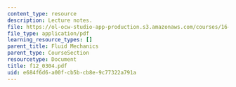 ```yaml
---
content_type: resource
description: Lecture notes.
file: https://ol-ocw-studio-app-production.s3.amazonaws.com/courses/16-01-unified-engineering-i-ii-iii-iv-fall-2005-spring-2006/e684f6d6a00fcb5bcb8e9c77322a791a_f12_0304.pdf
file_type: application/pdf
learning_resource_types: []
parent_title: Fluid Mechanics
parent_type: CourseSection
resourcetype: Document
title: f12_0304.pdf
uid: e684f6d6-a00f-cb5b-cb8e-9c77322a791a
---
```

